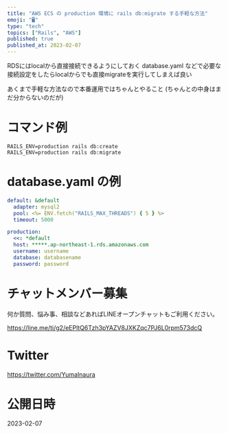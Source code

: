 ```yaml
---
title: "AWS ECS の production 環境に rails db:migrate する手軽な方法"
emoji: "🖥"
type: "tech"
topics: ["Rails", "AWS"]
published: true
published_at: 2023-02-07
---
```


RDSにはlocalから直接接続できるようにしておく
database.yaml などで必要な接続設定をしたらlocalからでも直接migrateを実行してしまえば良い

あくまで手軽な方法なので本番運用ではちゃんとやること
(ちゃんとの中身はまだ分からないのだが)

# コマンド例

```
RAILS_ENV=production rails db:create
RAILS_ENV=production rails db:migrate
```

# database.yaml の例

```yaml
default: &default
  adapter: mysql2
  pool: <%= ENV.fetch("RAILS_MAX_THREADS") { 5 } %>
  timeout: 5000

production:
  <<: *default
  host: *****.ap-northeast-1.rds.amazonaws.com
  username: username
  database: databasename
  password: password


```


# チャットメンバー募集


何か質問、悩み事、相談などあればLINEオープンチャットもご利用ください。

https://line.me/ti/g2/eEPltQ6Tzh3pYAZV8JXKZqc7PJ6L0rpm573dcQ


# Twitter

https://twitter.com/YumaInaura



# 公開日時

2023-02-07
